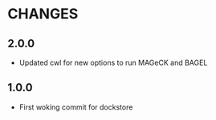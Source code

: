 # CHANGES

## 2.0.0
 * Updated cwl for new options to run MAGeCK and BAGEL
## 1.0.0
 * First woking commit for dockstore

